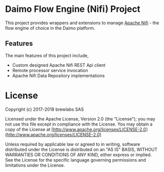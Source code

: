 # Daimo Flow Engine (Nifi) Project

This project provides wrappers and extensions to manage [Apache Nifi](https://nifi.apache.org/) - the flow engine of choice in the Daimo platform.

## Features

The main features of this project include,

- Custom designed Apache Nifi REST Api client
- Remote processor service invocation
- Apache Nifi Data Repository implementations

# License

Copyright (c) 2017-2018 brewlabs SAS

Licensed under the Apache License, Version 2.0 (the "License");
you may not use this file except in compliance with the License.
You may obtain a copy of the License at [http://www.apache.org/licenses/LICENSE-2.0](http://www.apache.org/licenses/LICENSE-2.0)

Unless required by applicable law or agreed to in writing, software
distributed under the License is distributed on an "AS IS" BASIS,
WITHOUT WARRANTIES OR CONDITIONS OF ANY KIND, either express or implied.
See the License for the specific language governing permissions and
limitations under the License.
